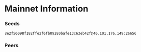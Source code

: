 # Mainnet Information

### Seeds

```
8e2f56098f182ffe2f6fb09280bafe13c63eb42f@46.101.176.149:26656
```

### Peers

```
```
